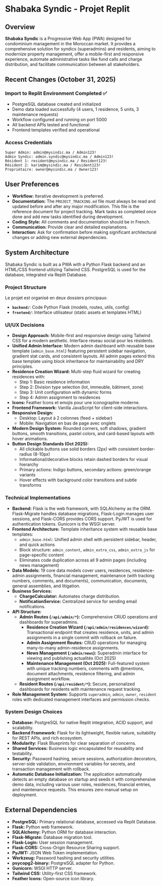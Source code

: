 # Shabaka Syndic - Projet Replit

## Overview

**Shabaka Syndic** is a Progressive Web App (PWA) designed for condominium management in the Moroccan market. It provides a comprehensive solution for syndics (superadmins) and residents, aiming to modernize property management, offer a mobile-first and responsive experience, automate administrative tasks like fund calls and charge distribution, and facilitate communication between all stakeholders.

## Recent Changes (October 31, 2025)

### Import to Replit Environment Completed ✅
- PostgreSQL database created and initialized
- Demo data loaded successfully (4 users, 1 residence, 5 units, 3 maintenance requests)
- Workflow configured and running on port 5000
- All backend APIs tested and functional
- Frontend templates verified and operational

### Access Credentials
```
Super Admin: admin@mysindic.ma / Admin123!
Admin Syndic: admin.syndic@mysindic.ma / Admin123!
Résident 1: resident@mysindic.ma / Resident123!
Résident 2: karim@mysindic.ma / Resident123!
Propriétaire: owner@mysindic.ma / Owner123!
```

## User Preferences

- **Workflow:** Iterative development is preferred.
- **Documentation:** The `PROJECT_TRACKING.md` file must always be read and updated before and after any major modification. This file is the reference document for project tracking. Mark tasks as completed once done and add new tasks identified during development.
- **Coding Style:** All comments and documentation should be in French.
- **Communication:** Provide clear and detailed explanations.
- **Interaction:** Ask for confirmation before making significant architectural changes or adding new external dependencies.

## System Architecture

Shabaka Syndic is built as a PWA with a Python Flask backend and an HTML/CSS frontend utilizing Tailwind CSS. PostgreSQL is used for the database, integrated via Replit Database.

### Project Structure

Le projet est organisé en deux dossiers principaux:
- **`backend/`**: Code Python Flask (models, routes, utils, config)
- **`frontend/`**: Interface utilisateur (static assets et templates HTML)

### UI/UX Decisions

- **Design Approach:** Mobile-first and responsive design using Tailwind CSS for a modern aesthetic. Interface réseau social pour les résidents.
- **Unified Admin Interface:** Modern admin dashboard with reusable base template (`admin_base.html`) featuring persistent sidebar navigation, gradient stat cards, and consistent layouts. All admin pages extend this base template using block inheritance for maintainability and DRY principles.
- **Residence Creation Wizard:** Multi-step fluid wizard for creating residences with:
  - Step 1: Basic residence information
  - Step 2: Division type selection (lot, immeuble, bâtiment, zone)
  - Step 3: Unit configuration with dynamic forms
  - Step 4: Admin assignment to residences
- **Icons:** Feather Icons et emojis pour une iconographie moderne.
- **Frontend Framework:** Vanilla JavaScript for client-side interactions.
- **Responsive Design:**
  - Desktop: Layout à 2 colonnes (feed + sidebar)
  - Mobile: Navigation en bas de page avec onglets
- **Modern Design System:** Rounded corners, soft shadows, gradient buttons, smooth transitions, pastel colors, and card-based layouts with hover animations.
- **Button Design Standards (Oct 2025):** 
  - All clickable buttons use solid borders (2px) with consistent border-radius (8-10px)
  - Informational/decorative blocks retain dashed borders for visual hierarchy
  - Primary actions: Indigo buttons, secondary actions: green/orange variants
  - Hover effects with background color transitions and subtle transforms

### Technical Implementations

- **Backend:** Flask is the web framework, with SQLAlchemy as the ORM. Flask-Migrate handles database migrations, Flask-Login manages user sessions, and Flask-CORS provides CORS support. PyJWT is used for authentication tokens. Gunicorn is the WSGI server.
- **Frontend Architecture:** Template inheritance system with reusable base templates:
  - `admin_base.html`: Unified admin shell with persistent sidebar, header, and quick actions
  - Block structure: `admin_content`, `admin_extra_css`, `admin_extra_js` for page-specific content
  - Eliminates code duplication across all 9 admin pages (including news management)
- **Data Models:** 19 core data models cover users, residences, residence-admin assignments, financial management, maintenance (with tracking numbers, comments, and documents), communication, documents, general assemblies, and litigation.
- **Business Services:**
    - **ChargeCalculator:** Automates charge distribution.
    - **NotificationService:** Centralized service for sending email notifications.
- **API Structure:**
    - **Admin Routes (`/api/admin/*`):** Comprehensive CRUD operations and dashboards for superadmins.
      - **Residence Creation Wizard (`/api/admin/residences/wizard`):** Transactional endpoint that creates residence, units, and admin assignments in a single commit with rollback on failure.
      - **Admin Assignment Routes:** CRUD operations for managing many-to-many admin-residence assignments.
      - **News Management (`/admin/news`):** Superadmin interface for viewing and publishing actualités (Oct 2025)
      - **Maintenance Management (Oct 2025):** Full-featured system with unique tracking numbers, comments with @mentions, document attachments, residence filtering, and admin assignment workflow.
    - **Resident Routes (`/api/resident/*`):** Secure, personalized dashboards for residents with maintenance request tracking.
- **Role Management System:** Supports `superadmin`, `admin`, `owner`, `resident` roles with dedicated management interfaces and permission checks.

### System Design Choices

- **Database:** PostgreSQL for native Replit integration, ACID support, and scalability.
- **Backend Framework:** Flask for its lightweight, flexible nature, suitability for REST APIs, and rich ecosystem.
- **Modularity:** Flask Blueprints for clear separation of concerns.
- **Shared Services:** Business logic encapsulated for reusability and testability.
- **Security:** Password hashing, secure sessions, authorization decorators, server-side validation, environment variables for secrets, and transaction management with rollback.
- **Automatic Database Initialization:** The application automatically detects an empty database on startup and seeds it with comprehensive demo data, including various user roles, residences, financial entries, and maintenance requests. This ensures zero manual setup on deployment.

## External Dependencies

- **PostgreSQL:** Primary relational database, accessed via Replit Database.
- **Flask:** Python web framework.
- **SQLAlchemy:** Python ORM for database interaction.
- **Flask-Migrate:** Database migration tool.
- **Flask-Login:** User session management.
- **Flask-CORS:** Cross-Origin Resource Sharing support.
- **PyJWT:** JSON Web Token implementation.
- **Werkzeug:** Password hashing and security utilities.
- **psycopg2-binary:** PostgreSQL adapter for Python.
- **Gunicorn:** WSGI HTTP server.
- **Tailwind CSS:** Utility-first CSS framework.
- **Feather Icons:** Open-source icon library.